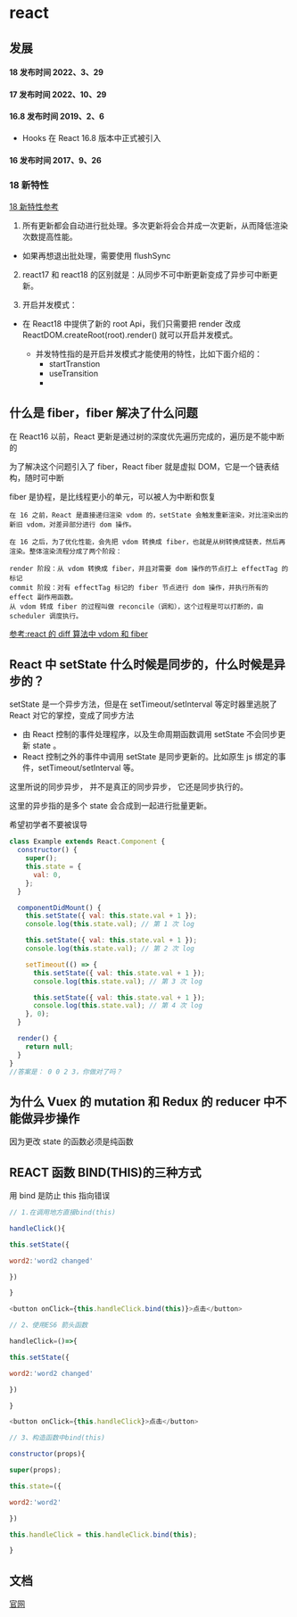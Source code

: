 # react

## 发展

#### 18 发布时间 2022、3、29

#### 17 发布时间 2022、10、29

#### 16.8 发布时间 2019、2、6

- Hooks 在 React 16.8 版本中正式被引入

#### 16 发布时间 2017、9、26

### 18 新特性

[18 新特性参考](https://blog.csdn.net/rhrh_fd/article/details/126843363)

1. 所有更新都会自动进行批处理。多次更新将会合并成一次更新，从而降低渲染次数提高性能。

- 如果再想退出批处理，需要使用 flushSync

2. react17 和 react18 的区别就是：从同步不可中断更新变成了异步可中断更新。

3. 开启并发模式：

- 在 React18 中提供了新的 root Api，我们只需要把 render 改成 ReactDOM.createRoot(root).render(<App />) 就可以开启并发模式。
  - 并发特性指的是开启并发模式才能使用的特性，比如下面介绍的：
    - startTranstion
    - useTransition
    -

## 什么是 fiber，fiber 解决了什么问题

在 React16 以前，React 更新是通过树的深度优先遍历完成的，遍历是不能中断的

为了解决这个问题引入了 fiber，React fiber 就是虚拟 DOM，它是一个链表结构，随时可中断

fiber 是协程，是比线程更小的单元，可以被人为中断和恢复

```
在 16 之前，React 是直接递归渲染 vdom 的，setState 会触发重新渲染，对比渲染出的新旧 vdom，对差异部分进行 dom 操作。

在 16 之后，为了优化性能，会先把 vdom 转换成 fiber，也就是从树转换成链表，然后再渲染。整体渲染流程分成了两个阶段：

render 阶段：从 vdom 转换成 fiber，并且对需要 dom 操作的节点打上 effectTag 的标记
commit 阶段：对有 effectTag 标记的 fiber 节点进行 dom 操作，并执行所有的 effect 副作用函数。
从 vdom 转成 fiber 的过程叫做 reconcile（调和），这个过程是可以打断的，由 scheduler 调度执行。
```

[参考:react 的 diff 算法中 vdom 和 fiber](https://zhuanlan.zhihu.com/p/553744711)

## React 中 setState 什么时候是同步的，什么时候是异步的？

setState 是一个异步方法，但是在 setTimeout/setInterval 等定时器里逃脱了 React 对它的掌控，变成了同步方法

- 由 React 控制的事件处理程序，以及生命周期函数调用 setState 不会同步更新 state 。
- React 控制之外的事件中调用 setState 是同步更新的。比如原生 js 绑定的事件，setTimeout/setInterval 等。

这里所说的同步异步， 并不是真正的同步异步， 它还是同步执行的。

这里的异步指的是多个 state 会合成到一起进行批量更新。

希望初学者不要被误导

```js
class Example extends React.Component {
  constructor() {
    super();
    this.state = {
      val: 0,
    };
  }

  componentDidMount() {
    this.setState({ val: this.state.val + 1 });
    console.log(this.state.val); // 第 1 次 log

    this.setState({ val: this.state.val + 1 });
    console.log(this.state.val); // 第 2 次 log

    setTimeout(() => {
      this.setState({ val: this.state.val + 1 });
      console.log(this.state.val); // 第 3 次 log

      this.setState({ val: this.state.val + 1 });
      console.log(this.state.val); // 第 4 次 log
    }, 0);
  }

  render() {
    return null;
  }
}
//答案是： 0 0 2 3，你做对了吗？
```

## 为什么 Vuex 的 mutation 和 Redux 的 reducer 中不能做异步操作

因为更改 state 的函数必须是纯函数

## REACT 函数 BIND(THIS)的三种方式

用 bind 是防止 this 指向错误

```js
// 1.在调用地方直接bind(this)

handleClick(){

this.setState({

word2:'word2 changed'

})

}

<button onClick={this.handleClick.bind(this)}>点击</button>

// 2、使用ES6 箭头函数

handleClick=()=>{

this.setState({

word2:'word2 changed'

})

}

<button onClick={this.handleClick}>点击</button>

// 3、构造函数中bind(this)

constructor(props){

super(props);

this.state=({

word2:'word2'

})

this.handleClick = this.handleClick.bind(this);

}
```

## 文档

[官网](https://zh-hans.reactjs.org/docs/getting-started.html)
